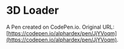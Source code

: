 # 3D Loader

A Pen created on CodePen.io. Original URL: [https://codepen.io/alphardex/pen/JjYVoqm](https://codepen.io/alphardex/pen/JjYVoqm).



